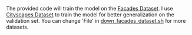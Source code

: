 The provided code will train the model on the [Facades Dataset](https://cmp.felk.cvut.cz/~tylecr1/facade/). I use [Cityscapes Dataset](https://cmp.felk.cvut.cz/~tylecr1/cityscapes/) to train the model for better generalization on the validation set. You can change 'File' in [down_facades_dataset.sh](download_facades_dataset.sh) for more datasets.
